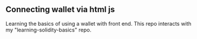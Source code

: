 ## Connecting wallet via html js   

Learning the basics of using a wallet with front end. This repo interacts with my "learning-solidity-basics" repo.
